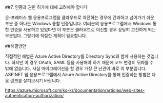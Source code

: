 ##7. 인증과 권한 허가에 대해 고려해야 합니다

온-프레미스 웹 응용프로그램을 클라우드로 이전하는 경우에 간과하고 넘어가기 쉬운 부분 중 하나는 Windows 통합 인증입니다. 여러분의 응용프로그램에서 Windows 통합 인증을 사용하고 있었다면 이 부분은 클라우드로 이전할 경우 상당히 고전하게 되는 부분입다. 그렇기에 적절한 계획이 필요합니다.

##해결방안

직접적인 해법은 Azure Active Directory를 Directory Sync와 함께 사용하는 것입니다. 하지만 이 경우 OAuth, SAML 등을 사용해야 하기 때문에 코드 변경이 뒤따를 수 밖에 없습니다. 사실 마이그레이션을 할 경우 가장 큰 난관이 바로 이 부분입니다. ASP.NET 웹 응용프로그램에서 Azure Active Directory를 통해 인증하는 방법은 다음 링크를 살펴보시기 바랍니다. 

https://azure.microsoft.com/ko-kr/documentation/articles/web-sites-authentication-authorization/

